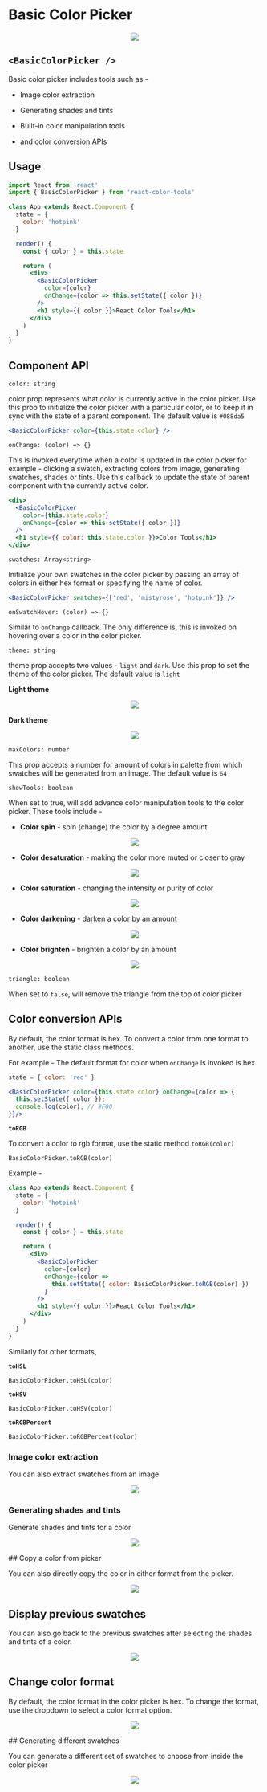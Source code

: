 # Basic Color Picker

<p align="center">
    <img src="../media/basic_picker.gif" />
</p>

## `<BasicColorPicker />`

Basic color picker includes tools such as -

- Image color extraction

- Generating shades and tints
- Built-in color manipulation tools

- and color conversion APIs

## Usage

```jsx
import React from 'react'
import { BasicColorPicker } from 'react-color-tools'

class App extends React.Component {
  state = {
    color: 'hotpink'
  }

  render() {
    const { color } = this.state

    return (
      <div>
        <BasicColorPicker
          color={color}
          onChange={color => this.setState({ color })}
        />
        <h1 style={{ color }}>React Color Tools</h1>
      </div>
    )
  }
}
```

## Component API

`color: string`

color prop represents what color is currently active in the color picker. Use this prop to initialize the color picker with a particular color, or to keep it in sync with the state of a parent component. The default value is `#088da5`

```jsx
<BasicColorPicker color={this.state.color} />
```

`onChange: (color) => {}`

This is invoked everytime when a color is updated in the color picker for example - clicking a swatch, extracting colors from image, generating swatches, shades or tints. Use this callback to update the state of parent component with the currently active color.

```jsx
<div>
  <BasicColorPicker
    color={this.state.color}
    onChange={color => this.setState({ color })}
  />
  <h1 style={{ color: this.state.color }}>Color Tools</h1>
</div>
```

`swatches: Array<string>`

Initialize your own swatches in the color picker by passing an array of colors in either hex format or specifying the name of color.

```jsx
<BasicColorPicker swatches={['red', 'mistyrose', 'hotpink']} />
```

`onSwatchHover: (color) => {}`

Similar to `onChange` callback. The only difference is, this is invoked on hovering over a color in the color picker.

`theme: string`

theme prop accepts two values - `light` and `dark`. Use this prop to set the theme of the color picker. The default value is `light`

**Light theme**

<p align="center">
    <img src="../media/light.png"/>
</p>

**Dark theme**

<p align="center">
       <img src="../media/dark.png" />
</p>

`maxColors: number`

This prop accepts a number for amount of colors in palette from which swatches will be generated from an image. The default value is `64`

`showTools: boolean`

When set to true, will add advance color manipulation tools to the color picker. These tools include -

- **Color spin** - spin (change) the color by a degree amount

<p align="center">
    <img src="../media/spin.gif" />
</p>

- **Color desaturation** - making the color more muted or closer to gray

<p align="center">
  <img src="../media/desaturation.gif" />
</p>

- **Color saturation** - changing the intensity or purity of color

<p align="center">
    <img src="../media/saturation.gif" />
</p>

- **Color darkening** - darken a color by an amount

<p align="center">
    <img src="../media/darken.gif" />
</p>

- **Color brighten** - brighten a color by an amount

<p align="center">
    <img src="../media/lighten.gif" />
</p>

`triangle: boolean`

When set to `false`, will remove the triangle from the top of color picker

## Color conversion APIs

By default, the color format is hex. To convert a color from one format to another, use the static class methods.

For example - The default format for color when `onChange` is invoked is hex.

```jsx
state = { color: 'red' }

<BasicColorPicker color={this.state.color} onChange={color => {
  this.setState({ color });
  console.log(color); // #F00
}}/>
```

**`toRGB`**

To convert a color to rgb format, use the static method `toRGB(color)`

```
BasicColorPicker.toRGB(color)
```

Example -

```jsx
class App extends React.Component {
  state = {
    color: 'hotpink'
  }

  render() {
    const { color } = this.state

    return (
      <div>
        <BasicColorPicker
          color={color}
          onChange={color =>
            this.setState({ color: BasicColorPicker.toRGB(color) })
          }
        />
        <h1 style={{ color }}>React Color Tools</h1>
      </div>
    )
  }
}
```

Similarly for other formats,

**`toHSL`**

```
BasicColorPicker.toHSL(color)
```

**`toHSV`**

```
BasicColorPicker.toHSV(color)
```

**`toRGBPercent`**

```
BasicColorPicker.toRGBPercent(color)
```

### Image color extraction

You can also extract swatches from an image.

<p align="center">
    <img src="../media/image.gif" />
</p>

### Generating shades and tints

Generate shades and tints for a color

<p align="center">
    <img src="../media/tints.gif" />
</p>
## Copy a color from picker

You can also directly copy the color in either format from the picker.

<p align="center">
    <img src="../media/clipboard.gif" />
</p>

## Display previous swatches

You can also go back to the previous swatches after selecting the shades and tints of a color.

<p align="center">
    <img src="../media/reset.gif" />
</p>

## Change color format

By default, the color format in the color picker is hex. To change the format, use the dropdown to select a color format option.

<p align="center">
    <img src="../media/format.gif" />
</p>
## Generating different swatches

You can generate a different set of swatches to choose from inside the color picker

<p align="center">
    <img src="../media/swatches.gif" />
</p>
